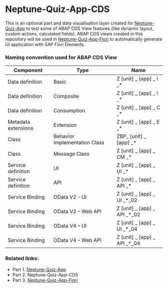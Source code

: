 # Neptune-Quiz-App-CDS
This is an optional part and data visualisation layer created for [Neptune-Quiz-App]( https://github.com/eborzykh/Neptune-Quiz-App) to test some of ABAP CDS View features (like dynamic layout, custom actions, calculated fields).
ABAP CDS views created in this repository will be used in [Neptune-Quiz-App-Fiori]( https://github.com/eborzykh/Neptune-Quiz-App-Fiori) to automatically generate UI application with SAP Fiori Elements.

### Naming convention used for ABAP CDS View

| Component | Type | Name |
| ---- | ---- | ---- |
| Data definition | Basic| Z [unit] _ [app] _ I _* |
| Data definition | Composite | Z [unit] _ [app] _ I _* |
| Data definition | Consumption | Z [unit] _ [app] _ C _* |
| Metadata extensions | Extension | Z [unit] _ [app] _ E _* |
| Class | Behavior Implementation Class | ZBP_ [unit] _ [app] _* |
| Class | Message Class | Z [unit] _ [app] _ CM _* |
| Service definition | UI | Z [unit] _ [app] _ UI _* |
| Service definition | API | Z [unit] _ [app] _ API _* |
| Service Binding | OData V2 – UI | Z [unit] _ [app] _ UI _*_02 |
| Service Binding | OData V2 – Web API | Z [unit] _ [app] _ API _*_02 |
| Service Binding | OData V4 – UI | Z [unit] _ [app] _ UI _*_04 |
| Service Binding | OData V4 – Web API | Z [unit] _ [app] _ API _*_04 |

### Related links:

* Part 1. [Neptune-Quiz-App](https://github.com/eborzykh/Neptune-Quiz-App)
* Part 2. Neptune-Quiz-App-CDS
* Part 3. [Neptune-Quiz-App-Fiori](https://github.com/eborzykh/Neptune-Quiz-App-Fiori)
